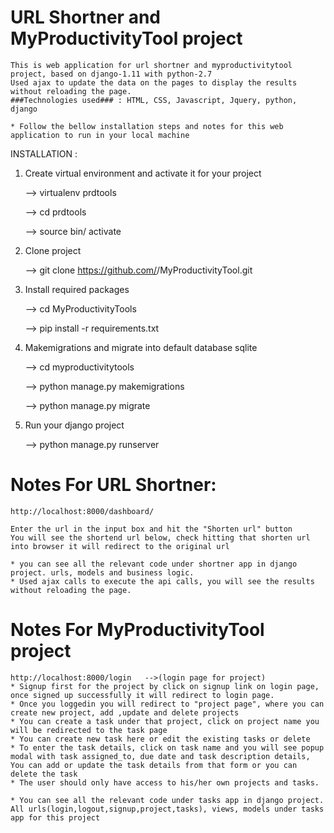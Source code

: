 # URL Shortner and MyProductivityTool project

    This is web application for url shortner and myproductivitytool project, based on django-1.11 with python-2.7
    Used ajax to update the data on the pages to display the results without reloading the page.
    ###Technologies used### : HTML, CSS, Javascript, Jquery, python, django

    * Follow the bellow installation steps and notes for this web application to run in your local machine


INSTALLATION :

1. Create virtual environment and activate it for your project

    --> virtualenv prdtools

    --> cd prdtools

    --> source bin/ activate

2. Clone project

    --> git clone https://github.com/<your github username>/MyProductivityTool.git

3. Install required packages

    --> cd MyProductivityTools

    --> pip install -r requirements.txt

4. Makemigrations and migrate into default database sqlite

    --> cd myproductivitytools

    --> python manage.py makemigrations

    --> python manage.py migrate

5. Run your django project

    --> python manage.py runserver

# Notes For URL Shortner:

    http://localhost:8000/dashboard/

    Enter the url in the input box and hit the "Shorten url" button
    You will see the shortend url below, check hitting that shorten url into browser it will redirect to the original url

    * you can see all the relevant code under shortner app in django project. urls, models and business logic.
    * Used ajax calls to execute the api calls, you will see the results without reloading the page.

# Notes For MyProductivityTool project

    http://localhost:8000/login   -->(login page for project)
    * Signup first for the project by click on signup link on login page, once signed up successfully it will redirect to login page.
    * Once you loggedin you will redirect to "project page", where you can create new project, add ,update and delete projects
    * You can create a task under that project, click on project name you will be redirected to the task page
    * You can create new task here or edit the existing tasks or delete
    * To enter the task details, click on task name and you will see popup modal with task assigned_to, due date and task description details, You can add or update the task details from that form or you can delete the task
    * The user should only have access to his/her own projects and tasks.

    * You can see all the relevant code under tasks app in django project.
    All urls(login,logout,signup,project,tasks), views, models under tasks app for this project